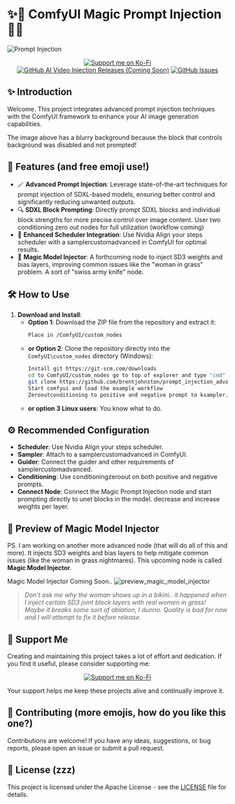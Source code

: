 # ✨🔮 ComfyUI Magic Prompt Injection 🔮✨

![Prompt Injection](https://github.com/DataCTE/prompt_injection/assets/23625562/25d61586-935d-4afa-9709-6874f3e62783)

<p align="center">
  <a href="https://ko-fi.com/311_code"><img src="https://img.shields.io/badge/Support%20Me-Ko--Fi-red?style=for-the-badge&logo=ko-fi&logoColor=white" alt="Support me on Ko-Fi"></a>
  <a href="https://github.com/your-username/ComfyUI-Magic-Prompt-Injection/releases"><img src="https://img.shields.io/github/v/release/your-username/ComfyUI-Magic-Prompt-Injection?style=for-the-badge&color=blue" alt="GitHub AI Video Injection Releases (Coming Soon)"></a>
  <a href="https://github.com/brentjohnston/prompt_injection_advanced"><img src="https://img.shields.io/github/issues/your-username/ComfyUI-Magic-Prompt-Injection?style=for-the-badge" alt="GitHub Issues"></a>
</p>

## ✨ Introduction

Welcome. This project integrates advanced prompt injection techniques with the ComfyUI framework to enhance your AI image generation capabilities. 

The image above has a blurry background because the block that controls background was disabled and not prompted!

## 🌟 Features (and free emoji use!)

- 🪄 **Advanced Prompt Injection**: Leverage state-of-the-art techniques for prompt injection of SDXL-based models, ensuring better control and significantly reducing unwanted outputs.
- 🔍 **SDXL Block Prompting**: Directly prompt SDXL blocks and individual block strengths for more precise control over image content. User two conditioning zero out nodes for full utilization (workflow coming)
- 🚀 **Enhanced Scheduler Integration**: Use Nvidia Align your steps scheduler with a samplercustomadvanced in ComfyUI for optimal results.
- 🧙 **Magic Model Injector**: A forthcoming node to inject SD3 weights and bias layers, improving common issues like the "woman in grass" problem. A sort of "swiss army knife" node.

## 🛠️ How to Use

1. **Download and Install**:
    - **Option 1**: Download the ZIP file from the repository and extract it:
      ```sh
      Place in /ComfyUI/custom_nodes
      ```
    - **or Option 2**: Clone the repository directly into the `ComfyUI\custom_nodes` directory (Windows):
      ```sh
      Install git https://git-scm.com/downloads
      cd to ComfyUI/custom_nodes go to top of explorer and type "cmd"
      git clone https://github.com/brentjohnston/prompt_injection_advanced.git
      Start comfyui and load the example workflow
      Zerooutconditioning to positive and negative prompt to ksampler. Use this node instead to prompt, but you can do it either way.
      ```
    - **or option 3 Linux users**: You know what to do.

## ⚙️ Recommended Configuration

- **Scheduler**: Use Nvidia Align your steps scheduler.
- **Sampler**: Attach to a samplercustomadvanced in ComfyUI.
- **Guider**: Connect the guider and other requirements of samplercustomadvanced.
- **Conditioning**: Use conditioningzeroout on both positive and negative prompts.
- **Connect Node**: Connect the Magic Prompt Injection node and start prompting directly to unet blocks in the model. decrease and increase weights per layer.

## 🔮 Preview of Magic Model Injector

PS. I am working on another more advanced node (that will do all of this and more). It injects SD3 weights and bias layers to help mitigate common issues (like the woman in grass nightmares). This upcoming node is called **Magic Model Injector**.

Magic Model Injector Coming Soon.. ![preview_magic_model_injector](https://github.com/DataCTE/prompt_injection/assets/23625562/83d84b79-1372-4891-9c53-238f769e637b)

> *Don't ask me why the woman shows up in a bikini.. it happened when I inject certain SD3 joint block layers with real women in grass! Maybe it breaks some sort of ablation, I dunno. Quality is bad for now and I will attempt to fix it before release.*

## 💖 Support Me

Creating and maintaining this project takes a lot of effort and dedication. If you find it useful, please consider supporting me:

<p align="center">
  <a href="https://ko-fi.com/311_code" target="_blank"><img src="https://img.shields.io/badge/Support%20Me-Ko--Fi-red?style=for-the-badge&logo=ko-fi&logoColor=white" alt="Support me on Ko-Fi"></a>
</p>

Your support helps me keep these projects alive and continually improve it.

## 🤝 Contributing (more emojis, how do you like this one?)

Contributions are welcome! If you have any ideas, suggestions, or bug reports, please open an issue or submit a pull request.

## 📜 License (zzz)

This project is licensed under the Apache License - see the [LICENSE](LICENSE) file for details.

